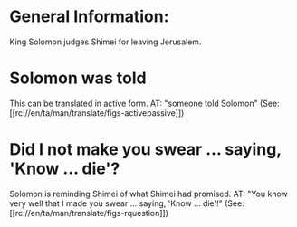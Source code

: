 # General Information:

King Solomon judges Shimei for leaving Jerusalem.

# Solomon was told

This can be translated in active form. AT: "someone told Solomon" (See: [[rc://en/ta/man/translate/figs-activepassive]])

# Did I not make you swear ... saying, 'Know ... die'?

Solomon is reminding Shimei of what Shimei had promised. AT: "You know very well that I made you swear ... saying, 'Know ... die'!" (See: [[rc://en/ta/man/translate/figs-rquestion]])